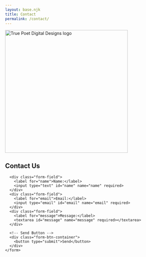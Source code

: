 ```yaml
---
layout: base.njk
title: Contact
permalink: /contact/
---
```


<section class="contact">
  <div class="container flow">
    <div class="inner-container two-column">
      <img src="/images/TP-GOLD-TRIM-400x400.png" alt="True Poet Digital Designs logo" width="400" height="400"
        class="contact-logo">
      <h2 class="section-title">Contact Us</h2>
    </div>
  </div>

  <div class="form-container">
    <form name="contact" method="POST" data-netlify="true" id="contact-form">
      <input type="hidden" name="form-name" value="contact">

      <div class="form-field">
        <label for="name">Name:</label>
        <input type="text" id="name" name="name" required>
      </div>
      <div class="form-field">
        <label for="email">Email:</label>
        <input type="email" id="email" name="email" required>
      </div>
      <div class="form-field">
        <label for="message">Message:</label>
        <textarea id="message" name="message" required></textarea>
      </div>

      <!-- Send Button -->
      <div class="form-btn-container">
        <button type="submit">Send</button>
      </div>
    </form>
  </div>
</section>